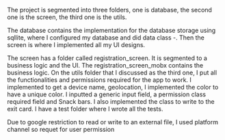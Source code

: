 The project is segmented into three folders, one is database,
the second one is the screen,
 the third one is the utils.

The database contains the implementation for the database storage using  sqllite,
 where I configured my database and did data class -.
 Then the screen is where I implemented all my UI designs.

 The screen has a folder called registration_screen.
 It is segmented to a business logic and the UI.
  The registration_screen_mobx contains the business logic.
   On the utils folder that I discussed as the third one,
   I put all the functionalities and permissions required for the app to work.
    I implemented to get a device name, geolocation,
     I implemented the color to have a unique color.
     I inputted a generic input field,
     a permission class required field and Snack bars.
      I also implemented the class to write to the exit card.
       I have a test folder where I wrote all the tests.


Due to google restriction to read or write to an external file,
I used platform channel so requet for user permission